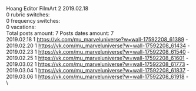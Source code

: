 Hoang	Editor FilmArt 2 2019.02.18\
0 rubric switches:\
0 frequency switches:\
0 vacations:\
Total posts amount: 7	Posts dates amount: 7\
2019.02.18 1 https://vk.com/mu_marveluniverse?w=wall-17592208_61389 - \
2019.02.20 1 https://vk.com/mu_marveluniverse?w=wall-17592208_61434 - \
2019.02.23 1 https://vk.com/mu_marveluniverse?w=wall-17592208_61540 - \
2019.02.25 1 https://vk.com/mu_marveluniverse?w=wall-17592208_61601 - \
2019.03.02 1 https://vk.com/mu_marveluniverse?w=wall-17592208_61773 - \
2019.03.04 1 https://vk.com/mu_marveluniverse?w=wall-17592208_61837 - \
2019.03.06 1 https://vk.com/mu_marveluniverse?w=wall-17592208_61918 - \

